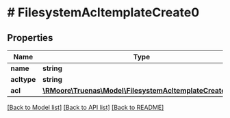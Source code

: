 # # FilesystemAcltemplateCreate0

## Properties

Name | Type | Description | Notes
------------ | ------------- | ------------- | -------------
**name** | **string** |  | [optional]
**acltype** | **string** |  | [optional]
**acl** | [**\RMoore\Truenas\Model\FilesystemAcltemplateCreate0Acl**](FilesystemAcltemplateCreate0Acl.md) |  | [optional]

[[Back to Model list]](../../README.md#models) [[Back to API list]](../../README.md#endpoints) [[Back to README]](../../README.md)

